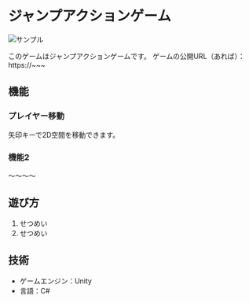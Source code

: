 <!-- タイトル -->
# ジャンプアクションゲーム

<!-- デモ動画 or 画像 -->
![サンプル](https://placehold.jp/300x200.png)

<!-- サマリー -->
このゲームはジャンプアクションゲームです。
ゲームの公開URL（あれば）：https://~~~

<!-- 機能の説明 -->
## 機能

### プレイヤー移動

矢印キーで2D空間を移動できます。

### 機能2

〜〜〜〜

## 遊び方

1. せつめい
2. せつめい

## 技術

- ゲームエンジン：Unity
- 言語：C#
